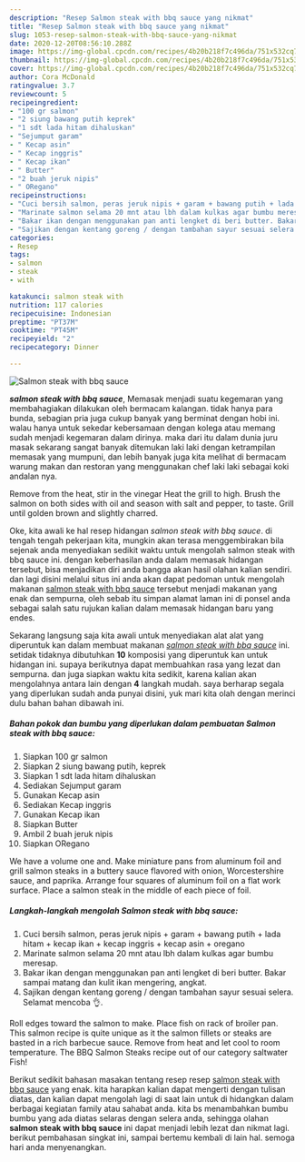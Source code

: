 ```yaml
---
description: "Resep Salmon steak with bbq sauce yang nikmat"
title: "Resep Salmon steak with bbq sauce yang nikmat"
slug: 1053-resep-salmon-steak-with-bbq-sauce-yang-nikmat
date: 2020-12-20T08:56:10.288Z
image: https://img-global.cpcdn.com/recipes/4b20b218f7c496da/751x532cq70/salmon-steak-with-bbq-sauce-foto-resep-utama.jpg
thumbnail: https://img-global.cpcdn.com/recipes/4b20b218f7c496da/751x532cq70/salmon-steak-with-bbq-sauce-foto-resep-utama.jpg
cover: https://img-global.cpcdn.com/recipes/4b20b218f7c496da/751x532cq70/salmon-steak-with-bbq-sauce-foto-resep-utama.jpg
author: Cora McDonald
ratingvalue: 3.7
reviewcount: 5
recipeingredient:
- "100 gr salmon"
- "2 siung bawang putih keprek"
- "1 sdt lada hitam dihaluskan"
- "Sejumput garam"
- " Kecap asin"
- " Kecap inggris"
- " Kecap ikan"
- " Butter"
- "2 buah jeruk nipis"
- " ORegano"
recipeinstructions:
- "Cuci bersih salmon, peras jeruk nipis + garam + bawang putih + lada hitam + kecap ikan + kecap inggris + kecap asin + oregano"
- "Marinate salmon selama 20 mnt atau lbh dalam kulkas agar bumbu meresap."
- "Bakar ikan dengan menggunakan pan anti lengket di beri butter. Bakar sampai matang dan kulit ikan mengering, angkat."
- "Sajikan dengan kentang goreng / dengan tambahan sayur sesuai selera. Selamat mencoba 👌."
categories:
- Resep
tags:
- salmon
- steak
- with

katakunci: salmon steak with 
nutrition: 117 calories
recipecuisine: Indonesian
preptime: "PT37M"
cooktime: "PT45M"
recipeyield: "2"
recipecategory: Dinner

---
```



![Salmon steak with bbq sauce](https://img-global.cpcdn.com/recipes/4b20b218f7c496da/751x532cq70/salmon-steak-with-bbq-sauce-foto-resep-utama.jpg)

<b><i>salmon steak with bbq sauce</i></b>, Memasak menjadi suatu kegemaran yang membahagiakan dilakukan oleh bermacam kalangan. tidak hanya para bunda, sebagian pria juga cukup banyak yang berminat dengan hobi ini. walau hanya untuk sekedar kebersamaan dengan kolega atau memang sudah menjadi kegemaran dalam dirinya. maka dari itu dalam dunia juru masak sekarang sangat banyak ditemukan laki laki dengan ketrampilan memasak yang mumpuni, dan lebih banyak juga kita melihat di bermacam warung makan dan restoran yang menggunakan chef laki laki sebagai koki andalan nya.

Remove from the heat, stir in the vinegar Heat the grill to high. Brush the salmon on both sides with oil and season with salt and pepper, to taste. Grill until golden brown and slightly charred.

Oke, kita awali ke hal resep hidangan <i>salmon steak with bbq sauce</i>. di tengah tengah pekerjaan kita, mungkin akan terasa menggembirakan bila sejenak anda menyediakan sedikit waktu untuk mengolah salmon steak with bbq sauce ini. dengan keberhasilan anda dalam memasak hidangan tersebut, bisa menjadikan diri anda bangga akan hasil olahan kalian sendiri. dan lagi disini melalui situs ini anda akan dapat pedoman untuk mengolah makanan <u>salmon steak with bbq sauce</u> tersebut menjadi makanan yang enak dan sempurna, oleh sebab itu simpan alamat laman ini di ponsel anda sebagai salah satu rujukan kalian dalam memasak hidangan baru yang endes.


Sekarang langsung saja kita awali untuk menyediakan alat alat yang diperuntuk kan dalam membuat makanan <u><i>salmon steak with bbq sauce</i></u> ini. setidak tidaknya dibutuhkan <b>10</b> komposisi yang diperuntuk kan untuk hidangan ini. supaya berikutnya dapat membuahkan rasa yang lezat dan sempurna. dan juga siapkan waktu kita sedikit, karena kalian akan mengolahnya antara lain dengan <b>4</b> langkah mudah. saya berharap segala yang diperlukan sudah anda punyai disini, yuk mari kita olah dengan merinci dulu bahan bahan dibawah ini.

<!--inarticleads1-->

##### Bahan pokok dan bumbu yang diperlukan dalam pembuatan Salmon steak with bbq sauce:

1. Siapkan 100 gr salmon
1. Siapkan 2 siung bawang putih, keprek
1. Siapkan 1 sdt lada hitam dihaluskan
1. Sediakan Sejumput garam
1. Gunakan  Kecap asin
1. Sediakan  Kecap inggris
1. Gunakan  Kecap ikan
1. Siapkan  Butter
1. Ambil 2 buah jeruk nipis
1. Siapkan  ORegano


We have a volume one and. Make miniature pans from aluminum foil and grill salmon steaks in a buttery sauce flavored with onion, Worcestershire sauce, and paprika. Arrange four squares of aluminum foil on a flat work surface. Place a salmon steak in the middle of each piece of foil. 

<!--inarticleads2-->

##### Langkah-langkah mengolah Salmon steak with bbq sauce:

1. Cuci bersih salmon, peras jeruk nipis + garam + bawang putih + lada hitam + kecap ikan + kecap inggris + kecap asin + oregano
1. Marinate salmon selama 20 mnt atau lbh dalam kulkas agar bumbu meresap.
1. Bakar ikan dengan menggunakan pan anti lengket di beri butter. Bakar sampai matang dan kulit ikan mengering, angkat.
1. Sajikan dengan kentang goreng / dengan tambahan sayur sesuai selera. Selamat mencoba 👌.


Roll edges toward the salmon to make. Place fish on rack of broiler pan. This salmon recipe is quite unique as it the salmon fillets or steaks are basted in a rich barbecue sauce. Remove from heat and let cool to room temperature. The BBQ Salmon Steaks recipe out of our category saltwater Fish! 

Berikut sedikit bahasan masakan tentang resep resep <u>salmon steak with bbq sauce</u> yang enak. kita harapkan kalian dapat mengerti dengan tulisan diatas, dan kalian dapat mengolah lagi di saat lain untuk di hidangkan dalam berbagai kegiatan family atau sahabat anda. kita bs menambahkan bumbu bumbu yang ada diatas selaras dengan selera anda, sehingga olahan <b>salmon steak with bbq sauce</b> ini dapat menjadi lebih lezat dan nikmat lagi. berikut pembahasan singkat ini, sampai bertemu kembali di lain hal. semoga hari anda menyenangkan.
